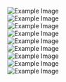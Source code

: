 ![Example Image](https://drive.google.com/uc?export=view&id=1wSmemLV1Nmxlz7_mOmuT9iXnEWbbx3Fn)<br/>
![Example Image](https://drive.google.com/uc?export=view&id=114DoHMphki1mnS1L0WHBHfH57s0RDmTo)<br/>
![Example Image](https://drive.google.com/uc?export=view&id=1lkG193lgsBAW-qTpKksTY4MmhTvKhzGh)<br/>
![Example Image](https://drive.google.com/uc?export=view&id=1I1_P1WSh4Ue-PmsXfqkh4zmasOc5Xv5m)<br/>
![Example Image](https://drive.google.com/uc?export=view&id=1AVh7sDgyPlk1f0LNG20IUSOT-aETsc-X)<br/>
![Example Image](https://drive.google.com/uc?export=view&id=1bxiXNKukC273dRl8uhP-gGNOmMVMZFZK)<br/>
![Example Image](https://drive.google.com/uc?export=view&id=1izyE1voss3fYbSs4wEkALjNe9jPbtVP7)<br/>
![Example Image](https://drive.google.com/uc?export=view&id=1b12bKWIZuR4U6YYagSNftraoSCJSSONT)<br/>
![Example Image](https://drive.google.com/uc?export=view&id=1dicOG9fRBYbSSMOvVTOJrxJvkt_UY2-w)<br/>
